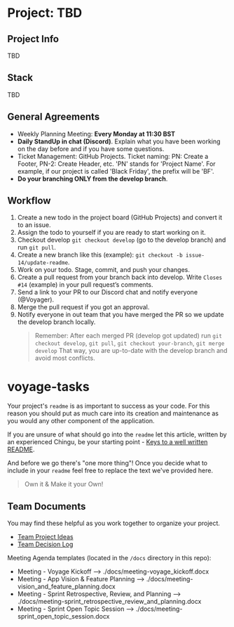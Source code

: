# Project: TBD

## Project Info

TBD

## Stack

TBD

## General Agreements

- Weekly Planning Meeting: **Every Monday at 11:30 BST**
- **Daily StandUp in chat (Discord)**. Explain what you have been working on the day before and if you have some questions.
- Ticket Management: GitHub Projects. Ticket naming: PN: Create a Footer, PN-2: Create Header, etc. 'PN' stands for 'Project Name'. For example, if our project is called 'Black Friday', the prefix will be 'BF'.
- **Do your branching ONLY from the develop branch**.

## Workflow

1. Create a new todo in the project board (GitHub Projects) and convert it to an issue.
2. Assign the todo to yourself if you are ready to start working on it.
3. Checkout develop `git checkout develop` (go to the develop branch) and run `git pull`.
4. Create a new branch like this (example): `git checkout -b issue-14/update-readme`.
5. Work on your todo. Stage, commit, and push your changes.
6. Create a pull request from your branch back into develop. Write `Closes #14` (example) in your pull request’s comments.
7. Send a link to your PR to our Discord chat and notify everyone (@Voyager).
8. Merge the pull request if you got an approval.
9. Notify everyone in out team that you have merged the PR so we update the develop branch locally.
   > Remember: After each merged PR (develop got updated) run `git checkout develop`, `git pull`, `git checkout your-branch`, `git merge develop` That way, you are up-to-date with the develop branch and avoid most conflicts.

# voyage-tasks

Your project's `readme` is as important to success as your code. For
this reason you should put as much care into its creation and maintenance
as you would any other component of the application.

If you are unsure of what should go into the `readme` let this article,
written by an experienced Chingu, be your starting point -
[Keys to a well written README](https://tinyurl.com/yk3wubft).

And before we go there's "one more thing"! Once you decide what to include
in your `readme` feel free to replace the text we've provided here.

> Own it & Make it your Own!

## Team Documents

You may find these helpful as you work together to organize your project.

- [Team Project Ideas](./docs/team_project_ideas.md)
- [Team Decision Log](./docs/team_decision_log.md)

Meeting Agenda templates (located in the `/docs` directory in this repo):

- Meeting - Voyage Kickoff --> ./docs/meeting-voyage_kickoff.docx
- Meeting - App Vision & Feature Planning --> ./docs/meeting-vision_and_feature_planning.docx
- Meeting - Sprint Retrospective, Review, and Planning --> ./docs/meeting-sprint_retrospective_review_and_planning.docx
- Meeting - Sprint Open Topic Session --> ./docs/meeting-sprint_open_topic_session.docx
